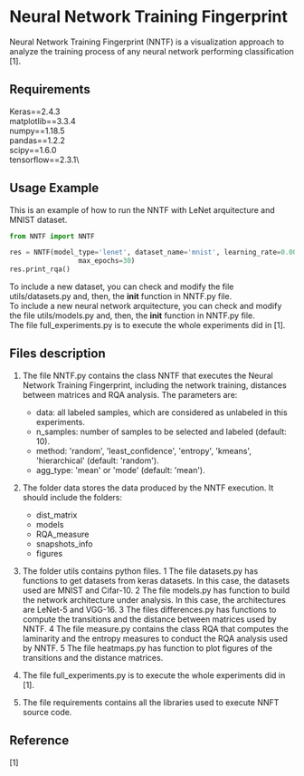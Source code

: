 # Neural Network Training Fingerprint
Neural Network Training Fingerprint (NNTF) is a visualization approach to analyze the training process of any neural network performing classification [1].

## Requirements

Keras==2.4.3\
matplotlib==3.3.4\
numpy==1.18.5\
pandas==1.2.2\
scipy==1.6.0\
tensorflow==2.3.1\

## Usage Example

This is an example of how to run the NNTF with LeNet arquitecture and MNIST dataset.

```python
from NNTF import NNTF

res = NNTF(model_type='lenet', dataset_name='mnist', learning_rate=0.001, momentum=0.9, weight_decay=0.005,
                 max_epochs=30)
res.print_rqa()
```
To include a new dataset, you can check and modify the file utils/datasets.py and, then, the __init__ function in NNTF.py file.\
To include a new neural network arquitecture, you can check and modify the file utils/models.py and, then, the __init__ function in NNTF.py file.\
The file full_experiments.py is to execute the whole experiments did in [1].

## Files description

1. The file NNTF.py contains the class NNTF that executes the Neural Network Training Fingerprint, including the network training, distances between matrices and RQA analysis.
The parameters are:
   - data: all labeled samples, which are considered as unlabeled in this experiments.
   - n_samples: number of samples to be selected and labeled (default: 10).
   - method: 'random', 'least_confidence', 'entropy', 'kmeans', 'hierarchical' (default: 'random').
   - agg_type: 'mean' or 'mode' (default: 'mean').

2. The folder data stores the data produced by the NNTF execution.
It should include the folders:
   - dist_matrix
   - models
   - RQA_measure
   - snapshots_info
   - figures

3. The folder utils contains python files.
   1 The file datasets.py has functions to get datasets from keras datasets. In this case, the datasets used are MNIST and Cifar-10.
   2 The file models.py has function to build the network architecture under analysis. In this case, the architectures are LeNet-5 and VGG-16.
   3 The files differences.py has functions to compute the transitions and the distance between matrices used by NNTF.
   4 The file measure.py contains the class RQA that computes the laminarity and the entropy measures to conduct the RQA analysis used by NNTF.
   5 The file heatmaps.py has function to plot figures of the transitions and the distance matrices.

4. The file full_experiments.py is to execute the whole experiments did in [1].

5. The file requirements contains all the libraries used to execute NNFT source code.

## Reference

[1]

